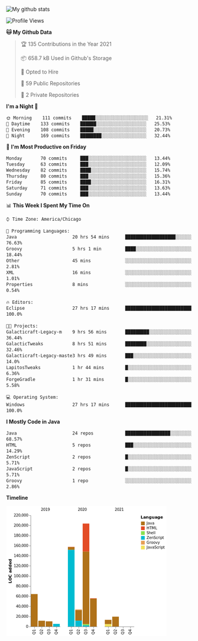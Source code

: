 ![My github stats](https://github-readme-stats.vercel.app/api?username=romvoid95&theme=gruvbox&include_all_commits=true&show_icons=true")

<!--START_SECTION:waka-->
![Profile Views](http://img.shields.io/badge/Profile%20Views-0-blue)

**🐱 My Github Data** 

> 🏆 135 Contributions in the Year 2021
 > 
> 📦 658.7 kB Used in Github's Storage 
 > 
> 💼 Opted to Hire
 > 
> 📜 59 Public Repositories 
 > 
> 🔑 2 Private Repositories  
 > 
**I'm a Night 🦉** 

```text
🌞 Morning    111 commits    █████░░░░░░░░░░░░░░░░░░░░   21.31% 
🌆 Daytime    133 commits    ██████░░░░░░░░░░░░░░░░░░░   25.53% 
🌃 Evening    108 commits    █████░░░░░░░░░░░░░░░░░░░░   20.73% 
🌙 Night      169 commits    ████████░░░░░░░░░░░░░░░░░   32.44%

```
📅 **I'm Most Productive on Friday** 

```text
Monday       70 commits     ███░░░░░░░░░░░░░░░░░░░░░░   13.44% 
Tuesday      63 commits     ███░░░░░░░░░░░░░░░░░░░░░░   12.09% 
Wednesday    82 commits     ████░░░░░░░░░░░░░░░░░░░░░   15.74% 
Thursday     80 commits     ███░░░░░░░░░░░░░░░░░░░░░░   15.36% 
Friday       85 commits     ████░░░░░░░░░░░░░░░░░░░░░   16.31% 
Saturday     71 commits     ███░░░░░░░░░░░░░░░░░░░░░░   13.63% 
Sunday       70 commits     ███░░░░░░░░░░░░░░░░░░░░░░   13.44%

```


📊 **This Week I Spent My Time On** 

```text
⌚︎ Time Zone: America/Chicago

💬 Programming Languages: 
Java                     20 hrs 54 mins      ███████████████████░░░░░░   76.63% 
Groovy                   5 hrs 1 min         ████░░░░░░░░░░░░░░░░░░░░░   18.44% 
Other                    45 mins             ░░░░░░░░░░░░░░░░░░░░░░░░░   2.81% 
XML                      16 mins             ░░░░░░░░░░░░░░░░░░░░░░░░░   1.01% 
Properties               8 mins              ░░░░░░░░░░░░░░░░░░░░░░░░░   0.54%

🔥 Editors: 
Eclipse                  27 hrs 17 mins      █████████████████████████   100.0%

🐱‍💻 Projects: 
Galacticraft-Legacy-m    9 hrs 56 mins       █████████░░░░░░░░░░░░░░░░   36.44% 
GalacticTweaks           8 hrs 51 mins       ████████░░░░░░░░░░░░░░░░░   32.46% 
Galacticraft-Legacy-maste3 hrs 49 mins       ███░░░░░░░░░░░░░░░░░░░░░░   14.0% 
LapitosTweaks            1 hr 44 mins        █░░░░░░░░░░░░░░░░░░░░░░░░   6.36% 
ForgeGradle              1 hr 31 mins        █░░░░░░░░░░░░░░░░░░░░░░░░   5.58%

💻 Operating System: 
Windows                  27 hrs 17 mins      █████████████████████████   100.0%

```

**I Mostly Code in Java** 

```text
Java                     24 repos            █████████████████░░░░░░░░   68.57% 
HTML                     5 repos             ███░░░░░░░░░░░░░░░░░░░░░░   14.29% 
ZenScript                2 repos             █░░░░░░░░░░░░░░░░░░░░░░░░   5.71% 
JavaScript               2 repos             █░░░░░░░░░░░░░░░░░░░░░░░░   5.71% 
Groovy                   1 repo              ░░░░░░░░░░░░░░░░░░░░░░░░░   2.86%

```


**Timeline**

![Chart not found](https://raw.githubusercontent.com/ROMVoid95/ROMVoid95/master/charts/bar_graph.png) 


<!--END_SECTION:waka-->
